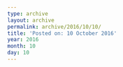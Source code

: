 ```yaml
---
type: archive
layout: archive
permalink: archive/2016/10/10/
title: 'Posted on: 10 October 2016'
year: 2016
month: 10
day: 10
---
```


